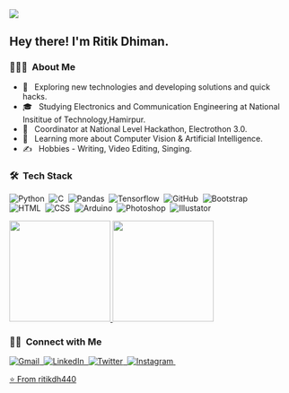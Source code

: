 <img src="https://github.com/ritikdh440/ritikdh440/blob/main/1589581992174.jpeg">

<h2> Hey there! I'm Ritik Dhiman.</h2> 

<h3> 👨🏻‍💻 &nbsp;About Me </h3> 

- 🤔 &nbsp; Exploring new technologies and developing solutions and quick hacks.
- 🎓 &nbsp; Studying Electronics and Communication Engineering at National Insititue of Technology,Hamirpur.
- 💼 &nbsp; Coordinator at National Level Hackathon, Electrothon 3.0.
- 🌱 &nbsp; Learning more about Computer Vision & Artificial Intelligence.
- ✍️ &nbsp;  Hobbies - Writing, Video Editing, Singing. <br>

 
### 🛠 &nbsp;Tech Stack

 
![Python](https://img.shields.io/badge/python%20-%2314354C.svg?&style=for-the-badge&logo=python&logoColor=white)&nbsp;
![C](https://img.shields.io/badge/c%20-%2300599C.svg?&style=for-the-badge&logo=c&logoColor=white)&nbsp;
![Pandas](https://img.shields.io/badge/pandas%20-%23150458.svg?&style=for-the-badge&logo=pandas&logoColor=white)&nbsp;
![Tensorflow](https://img.shields.io/badge/TensorFlow%20-%23FF6F00.svg?&style=for-the-badge&logo=TensorFlow&logoColor=white)&nbsp;
![GitHub](https://img.shields.io/badge/github%20-%23121011.svg?&style=for-the-badge&logo=github&logoColor=white)&nbsp;
![Bootstrap](https://img.shields.io/badge/-Bootstrap-05122A?&style=for-the-badge&logo=bootstrap&logoColor=563D7C)&nbsp;<br>
![HTML](https://img.shields.io/badge/html5%20-%23E34F26.svg?&style=for-the-badge&logo=html5&logoColor=white)&nbsp;
![CSS](https://img.shields.io/badge/css3%20-%231572B6.svg?&style=for-the-badge&logo=css3&logoColor=white)&nbsp;
![Arduino](https://img.shields.io/badge/-Arduino-00979D?style=for-the-badge&logo=Arduino&logoColor=white)&nbsp;
![Photoshop](https://img.shields.io/badge/adobe%20photoshop%20-%2331A8FF.svg?&style=for-the-badge&logo=adobe%20photoshop&logoColor=white)&nbsp;
![Illustator](https://img.shields.io/badge/adobe%20illustrator%20-%23FF9A00.svg?&style=for-the-badge&logo=adobe%20illustrator&logoColor=white)&nbsp;

<a href="https://github.com/ritikdh440">
  <img height="180em" src="https://github-readme-stats.vercel.app/api?username=ritikdh440&theme=buefy&show_icons=true" />
  <img height="180em" src="https://github-readme-stats.vercel.app/api/top-langs/?username=ritikdh440&theme=buefy&layout=compact" />
</a>

<br/>

<h3>🤝🏻 &nbsp;Connect with Me </h3> 

<p align="left">
<a href = mailto:rkdh440fficial@gmail.com ><img alt="Gmail" src="https://img.shields.io/badge/Gmail-D14836?style=for-the-badge&logo=gmail&logoColor=white">&nbsp;
<a href = "https://www.linkedin.com/in/ritik-dhiman/"><img alt="LinkedIn" src="https://img.shields.io/badge/linkedin%20-%230077B5.svg?&style=for-the-badge&logo=linkedin&logoColor=white">&nbsp;
<a href ="https://twitter.com/ritik_dhiman_"><img alt="Twitter" src="https://img.shields.io/badge/Twitter%20-%231DA1F2.svg?&style=for-the-badge&logo=Twitter&logoColor=white"/>&nbsp;
<a href="https://www.instagram.com/ritik.dhiman/"><img alt="Instagram" src="https://img.shields.io/badge/Instagram%20-%23E4405F.svg?&style=for-the-badge&logo=Instagram&logoColor=white"/>&nbsp;

⭐️ From [ritikdh440](https://github.com/ritikdh440)
